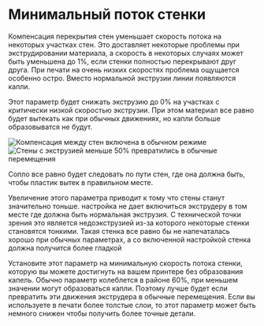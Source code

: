 Минимальный поток стенки
====
Компенсация перекрытия стен уменьшает скорость потока на некоторых участках стен. Это доставляет некоторые проблемы при экструдировании материала, а скорость в некоторых случаях может быть уменьшена до 1%, если стенки полностью перекрывают друг друга. При печати на очень низких скоростях проблема ощущается особенно остро. Вместо нормальной экструзии линии появляются капли.

Этот параметр будет снижать экструзию до 0% на участках с критически низкой скоростью экструзии. При этом материал все равно будет вытекать как при обычных движениях, но капли больше образовыватся не будут.


![Компенсация между стен включена в обычном режиме](../../../articles/images/wall_min_flow_0.png)
![Стены с экструзией меньше 50% превратились в обычные перемещения](../../../articles/images/wall_min_flow_50.png)

Сопло все равно будет следовать по пути стен, где она должна быть, чтобы пластик вытек в правильном месте.

Увеличение этого параметра приводит к тому что стены станут значительно тоньше. настройка не дает включиться экструдеру в том месте где должна быть нормальная экструзия. С технической точки зрения это является недоэкструзией из-за которого некоторые стенки становятся тонкими. Такая стенка все равно бы не напечаталась хорошо при обычных параметрах, а со включенной настройкой стенка должна получится более гладкой

Установите этот параметр на минимальную скорость потока стенки, которую вы можете достигнуть на вашем принтере без образования капель. Обычно параметр колеблется в районе 60%, при меньшем значении могут образоваться капли. Поэтому лучше будет если превратить эти движения экструдера в обычные перемещения. Если вы используете в печати более толстые слои, то этот параметр может быть немного снижен чтобы получить более точные детали.
